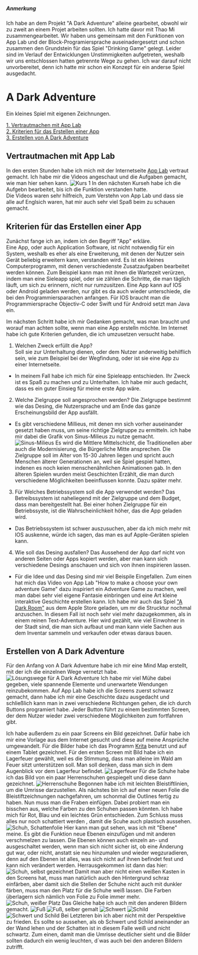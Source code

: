 ##### Anmerkung
Ich habe an dem Projekt "A Dark Adventure" alleine gearbeitet, obwohl wir zu zweit an einem Projet arbeiten sollten. Ich hatte davor mit Thao Mi zusammengearbeitet. Wir haben uns gemeinsam mit den Funktionen von App Lab und der Block-Programiersprache auseinadergesetzt und schon zusammen den Grundstein für das Spiel "Drinking Game" gelegt. Leider sind im Verlauf der Entwicklungen Unstimmigkeiten aufgetreten, weshalb wir uns entschlossen hatten getrennte Wege zu gehen. Ich war darauf nicht unvorbereitet, denn ich hatte mir schon ein Konzept für ein anderse Spiel ausgedacht.


# A Dark Adventure
Ein kleines Spiel mit eigenen Zeichnungen.

[1. Vertrautmachen mit App Lab](https://github.com/AnjaFietsch/A-Dark-Adventure#vertrautmachen-mit-app-lab)  
[2. Kriterien für das Erstellen einer App ](https://github.com/AnjaFietsch/A-Dark-Adventure#kriterien-für-das-erstellen-einer-app)  
[3. Erstellen von A Dark Adventure]()  

## Vertrautmachen mit App Lab
In den ersten Stunden habe ich mich mit der Internetseite [App Lab](https://code.org/educate/applab) vertraut gemacht. Ich habe mir die Videos angeschaut und die Aufgaben gemacht, wie man hier sehen kann. ![Kurs 1](https://code.org/v2/hoc/certificate/ewogICJuYW1lIjogIkFuamEiLAogICJjb3Vyc2UiOiAiY291cnNlMSIsCiAgImNvdXJzZV90aXRsZSI6ICJLdXJzIDEiCn0=.jpg)
In den nächsten Kurseh habe ich die Aufgebn  bearbeitet, bis ich die Funktion verstanden hatte.   
Die Videos waren sehr hilfreich, zum Verstehn von App Lab und dass sie alle auf Englsich waren, hat mir auch sehr viel Spaß beim zu schauen gemacht.

## Kriterien für das Erstellen einer App 

Zunächst fange ich an, indem ich den Begriff "App" erkläre.  
Eine App, oder auch Application Software, ist nicht notwendig für ein System, weshalb es eher als eine Erweiterung, mit denen der Nutzer sein Gerät beliebig erweitern kann, verstanden wird. Es ist ein kleines Computerprogramm, mit denen verschiedenste Zusatzaufgaben bearbeitet werden können. Zum Beispiel kann man mit ihnen die Wartezeit verürzen, indem man eine Sieleapp spiel, oder sie zählen die Schritte, die man täglich läuft, um sich zu erinnern, nicht nur rumzusitzen. 
Eine App kann auf IOS oder Android geladen werden, nur gibt es da auch wieder unterschiede, die bei den Programmiersparachen anfangen. Für IOS braucht man die Programmiersprache Objectiv-C oder Swift und für Android setzt man Java ein.   

Im nächsten Schritt habe ich mir Gedanken gemacht, was man braucht und worauf man achten sollte, wenn man eine App erstelln möchte. Im Internet habe ich gute Kriterien gefunden, die ich umzusetzen versucht habe.  

1. Welchen Zweck erfüllt die App?  
  Soll sie zur Unterhaltung dienen, oder dem Nutzer anderweitig behilflich sein, wie zum Beispiel bei der Wegfindung, oder ist sie eine   App zu einer Internetseite.  
  - In meinem Fall habe ich mich für eine Spieleapp entschieden. Ihr Zweck ist es Spaß zu machen und zu Unterhalten. Ich habe mir auch gedacht, dass es ein guter Einsieg für meine erste App wäre.
  
2. Welche Zielgruppe soll angesprochen werden?
  Die Zielgruppe bestimmt wie das Desing, die Nutzersprache und am Ende das ganze Erscheinungsbild der App ausfällt.  
  - Es gibt verschiedene Millieus, mit denen mn sich vorher auseinander gesetzt haben muss, um seine richtige Zielgruppe zu ermitteln. ich habe mir dabei die Grafik von Sinus-Milieus zu nutze gemacht. ![Sinus-Milieus](http://www.sinus-institut.de/fileadmin/user_data/sinus-institut/Bilder/sinus-mileus-2015/2016-02-08_Website-Abbildungen_Die_Sinus-Milieus_in_Deutschland_2016.png)  Es wird die Mittlere Mittelschicht, die Traditionellen aber auch die Modernisierung, die Bürgerliche Mitte ansprechen. Die Zielgruppe soll im Alter von 15-30 Jahren liegen und spricht auch Menschen älterer Generationen an, weil sie Spiel gespiel hatten, indenen es noch keien menschenähnlichen Animationen gab. In den älteren Spielen wurden meist Geschichten Erzählt, die man durch verschiedene Möglichkeiten beeinflussen konnte. Dazu später mehr.
  
3. Für Welches Betriebssystem soll die App verwendet werden?
  Das Betreibssystem ist naheliegend mit der Zielgruppe und dem Budget, dass man bereitgestellt hat. Bei einer hohen Zielgruppe für ein   Betriebssyste, ist die Wahrscheinlichkeit höher, das die App geladen wird.
  - Das Betriebssystem ist schwer auszusuchen, aber da ich mich mehr mit IOS auskenne, würde ich sagen, das man es auf Apple-Geräten spielen kann.
  
4. Wie soll das Desing ausfallen?
  Das Aussehend der App darf nicht von anderen Seiten oder Apps kopiert werden, aber man kann sich verschiedene Desings anschauen und sich von ihnen inspirieren lassen.
  - Für die Idee und das Desing sind mir viel Beispile Eingefallen. Zum einen hat mich das Video von App Lab "How to make a choose your own adventure Game" dazu inspiriert ein Adventure Game zu machen, weil man dabei sehr viel eigene Fantasie einbringen und eine Art kleine interaktive Geschichte erstellen kann. Ich habe mir auch das Spiel ["A Dark Room"](http://adarkroom.doublespeakgames.com/mobileWarning.html) aus dem Apple Store geladen, um mr die Strucktur nochmal anzuschen. In diesem Fall ist noch sehr viel mehr dazugekommen, als in einem reinen Text-Adventure. Hier wird gezählt, wie viel Einwohner in der Stadt sind, die man sich aufbaut und man kann viele Sachen aus dem Inventar sammeln und verkaufen oder etwas daraus bauen. 
  
## Erstellen von A Dark Adventure

Für den Anfang von A Dark Adventure habe ich mir eine Mind Map erstellt, mit der ich die einzelnen Wege vernetzt habe. 
![Lösungswege für A Dark Adventure](https://github.com/AnjaFietsch/A-Dark-Adventure/blob/master/IMG_0862%5B1%5D.PNG) Ich habe mir viel Mühe dabei gegeben, viele spannende Elemente und unerwartete Wendungen reinzubekommen. Auf App Lab habe ich die Screens zuerst schwarz gemacht, dann habe ich mir eine Geschichte dazu ausgedacht und schließlich kann man in zwei verschiedene Richtungen gehen, die ich durch Buttons programiert habe. Jeder Button führt zu einem bestimmten Screen, der dem Nutzer wieder zwei verschiedene Möglichkeiten zum fortfahren gibt.

Ich habe außerdem zu ein paar Screens ein Bild gezeichnet. Dafür habe ich mir eine Vorlage aus dem Internet gesucht und diese auf meine Ansprüche umgewandelt. Für die Bilder habe ich das Programm [Krita](https://krita.org/en/) benutzt und auf einem Tablet gezeichnet. Für den ersten Screen mit Bild habe ich ein Lagerfeuer gewählt, weil es die Stimmung, dass man alleine im Wald am Feuer sitzt unterstützen soll. Man soll denken, dass man sich in dem Augenblick vor dem Lagerfeur befindet. ![Lagerfeuer](https://github.com/AnjaFietsch/A-Dark-Adventure/blob/master/Feuer.jpeg)
Für die Schuhe habe ich das Bild von ein paar Herrenschuhen gespiegelt und diese dann gezeichnet. ![Herrenschuhe]()
Begonnen habe ich mit leichten Bleistiftlinien, um die Umrisse darzustellen. Als nächstes bin ich auf einer neuen Folie die Bleistiftzeichnungen nachgefahren, um schonmal die Outlines fertig zu haben. Nun muss man die Fraben einfügen. Dabei probiert man ein bisschen aus, welche Farben zu den Schuhen passen könnten. Ich habe mich für Rot, Blau und ein leichtes Grün entschieden. Zum Schluss muss alles nur noch schattiert werden , damit die Scuhe auch plastisch aussehen. ![Schuh, Schattenfolie](https://github.com/AnjaFietsch/A-Dark-Adventure/blob/master/IMG_2213%5B1%5D.JPG?raw=true) Hier kann man gut sehen, was ich mit "Ebene" meine. Es gibt die Funktion neue Ebenen einzufügen und mit anderen verschmelzen zu lassen. Die Ebenen können auch einzeln an- und ausgeschaltet werden, wenn man sich nicht sicher ist, ob eine Änderung gut war, oder nicht, anstatt sie neu hinzumalen und wieder wegzuradieren, denn auf den Ebenen ist alles, was sich nicht auf ihnen befindet fest und kann nich verändert werden. Herrausgekommen ist dann das hier: ![Schuh, selbst gezeichnet](https://github.com/AnjaFietsch/A-Dark-Adventure/blob/master/IMG_2214%5B1%5D.JPG?raw=true)
Damit man aber nicht einen weißen Kasten in den Screens hat, muss man natürlich auch den Hintergrund schraz einfärben, aber damit sich die Stellen der Schuhe nicht auch mit dunkler färben, muss man den Platz für die Schuhe weiß lassen. Die Farben überlagern sich nämlich von Folie zu Folie immer mehr. ![Schuh, weißer Platz](https://github.com/AnjaFietsch/A-Dark-Adventure/blob/master/IMG_2216%5B1%5D.JPG?raw=true)
Das Gleiche habe ich auch mit den anderen Bildern gemacht.
![Fuß](https://github.com/AnjaFietsch/A-Dark-Adventure/blob/master/IMG_2206%5B1%5D.PNG?raw=true)
![Fuß, selber gemalt](https://github.com/AnjaFietsch/A-Dark-Adventure/blob/master/IMG_2219%5B1%5D.JPG?raw=true)
![Schwert](https://github.com/AnjaFietsch/A-Dark-Adventure/blob/master/IMG_2222%5B1%5D.PNG?raw=true)
![Schild](https://github.com/AnjaFietsch/A-Dark-Adventure/blob/master/IMG_2223%5B1%5D.PNG?raw=true)
![Schwert und Schild](https://github.com/AnjaFietsch/A-Dark-Adventure/blob/master/Schwet%20und%20Schild%20Game.jpeg?raw=true)
Bei Letzteren bin ich aber nicht mit der Perspektive zu frieden. Es sollte so aussehen, als ob Schwert und Schild aneinander an der Wand lehen und der Schatten ist in diesem Falle weiß und nicht schwartz. Zum einen, damit man die Umrisse deutlicher sieht und die Bilder sollten dadurch ein wenig leuchten, d´was auch bei den anderen Bildern zutrifft.

